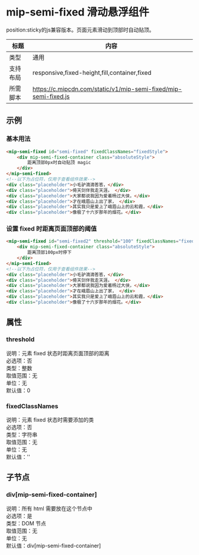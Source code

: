 # mip-semi-fixed 滑动悬浮组件 

position:sticky的js兼容版本。页面元素滑动到顶部时自动贴顶。  

标题|内容
----|----
类型|通用
支持布局|responsive,fixed-height,fill,container,fixed
所需脚本|https://c.mipcdn.com/static/v1/mip-semi-fixed/mip-semi-fixed.js

## 示例

### 基本用法

```html
<mip-semi-fixed id="semi-fixed" fixedClassNames="fixedStyle">
    <div mip-semi-fixed-container class="absoluteStyle">
        距离顶部0px时自动贴顶 magic
    </div>
</mip-semi-fixed>
<!--以下为占位符，仅用于查看组件效果-->
<div class="placeholder">小毛驴滴滴答答，</div>
<div class="placeholder">倚天剑伴我走天涯。 </div>
<div class="placeholder">大家都说我因为爱着杨过大侠，</div>
<div class="placeholder">才在峨眉山上出了家， </div>
<div class="placeholder">其实我只是爱上了峨眉山上的云和霞，</div>
<div class="placeholder">像极了十六岁那年的烟花。</div>
```

### 设置 fixed 时距离页面顶部的阈值

```html
<mip-semi-fixed id="semi-fixed2" threshold="100" fixedClassNames="fixedStyle">
	<div mip-semi-fixed-container class="absoluteStyle">
	    距离顶部100px时停下
	</div>
</mip-semi-fixed>
<!--以下为占位符，仅用于查看组件效果-->
<div class="placeholder">小毛驴滴滴答答，</div>
<div class="placeholder">倚天剑伴我走天涯。 </div>
<div class="placeholder">大家都说我因为爱着杨过大侠，</div>
<div class="placeholder">才在峨眉山上出了家， </div>
<div class="placeholder">其实我只是爱上了峨眉山上的云和霞，</div>
<div class="placeholder">像极了十六岁那年的烟花。</div>
```

## 属性

### threshold

说明：元素 fixed 状态时距离页面顶部的距离  
必选项：否  
类型：整数  
取值范围：无  
单位：无  
默认值：0

### fixedClassNames

说明：元素 fixed 状态时需要添加的类  
必选项：否  
类型：字符串   
取值范围：无  
单位：无  
默认值：''  

## 子节点

### div[mip-semi-fixed-container]  

说明：所有 html 需要放在这个节点中  
必选项：是  
类型：DOM 节点  
取值范围：无  
单位：无  
默认值：div[mip-semi-fixed-container]  



